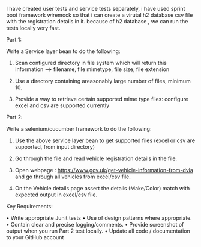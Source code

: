 I have created user tests and service tests separately, i have used sprint boot framework wiremock so that i can create a virutal h2 database csv file  with the registration details in it. because of h2 database , we can run the tests locally very fast.




Part 1:

Write a Service layer bean to do the following:
	
1.	Scan configured directory in file system which will return this information --> filename, file mimetype, file size, file extension

2.	Use a directory containing areasonably large number of files, minimum 10.

3.	Provide a way to retrieve certain supported mime type files: configure excel and csv are supported currently

Part 2:

Write a selenium/cucumber framework to do the following:

1.	Use the above service layer bean to get supported files (excel or csv are supported, from input directory)

2.	Go through the file and read vehicle registration details in the file.

3.	Open webpage : https://www.gov.uk/get-vehicle-information-from-dvla and go through all vehicles from excel/csv file.

4.	On the Vehicle details page assert the details (Make/Color) match with expected output in excel/csv file.

Key Requirements: 

•	Write appropriate Junit tests
•	Use of design patterns where appropriate.
•	Contain clear and precise logging/comments. 
•	Provide screenshot of output when you run Part 2 test locally.
•	Update all code / documentation to your GitHub account

